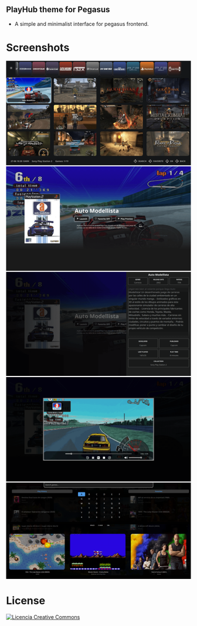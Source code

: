 ## PlayHub theme for Pegasus

- A simple and minimalist interface for pegasus frontend.

# Screenshots

![screen0](https://github.com/ZagonAb/PlayHub/blob/61e9a3d74354856ecd935405314f9bdfc287bfee/.meta/screenshots/screen.png)
![screen1](https://github.com/ZagonAb/PlayHub/blob/b4e87bb1579a1c8f4903669e83e24600a39528af/.meta/screenshots/screen1.png)
![screen2](https://github.com/ZagonAb/PlayHub/blob/b4e87bb1579a1c8f4903669e83e24600a39528af/.meta/screenshots/screen2.png)
![screen3](https://github.com/ZagonAb/PlayHub/blob/b4e87bb1579a1c8f4903669e83e24600a39528af/.meta/screenshots/screen3.png)
![screen4](https://github.com/ZagonAb/PlayHub/blob/78c51bdc415d0373449a5de3d9472e0a6ef48e8b/.meta/screenshots/screen4.png)
 
# License
<a rel="license" href="http://creativecommons.org/licenses/by-nc-sa/4.0/"><img alt="Licencia Creative Commons" style="border-width:0" src="https://i.creativecommons.org/l/by-nc-sa/4.0/88x31.png" /></a><br /><a rel="license" href="http://creativecommons.org/licenses/by-nc-sa/4.0/"></a>
